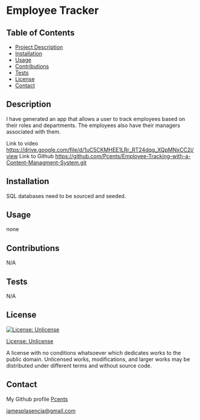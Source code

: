 # Employee Tracker

## Table of Contents

- [Project Description](#description)
- [Installation](#installation)
- [Usage](#usage)
- [Contributions](#contributions)
- [Tests](#tests)
- [License](#license)
- [Contact](#contact)

## Description

I have generated an app that allows a user to track employees based on their roles and departments. The employees also have their managers associated with them.

Link to video
https://drive.google.com/file/d/1uC5CKMHEE1LRr_RT24dqg_XQpMNxCC2j/view
Link to Github
https://github.com/Pcents/Employee-Tracking-with-a-Content-Managment-System.git

## Installation

SQL databases need to be sourced and seeded.

## Usage

none

## Contributions

N/A

## Tests

N/A

## License

[![License: Unlicense](https://img.shields.io/badge/license-Unlicense-blue.svg)](http://unlicense.org/)

[License: Unlicense](http://unlicense.org/)

A license with no conditions whatsoever which dedicates works to the public domain. Unlicensed works, modifications, and larger works may be distributed under different terms and without source code.

## Contact

My Github profile [Pcents](https://github.com/Pcents)

jamesplasencia@gmail.com
